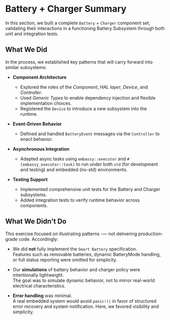 # Battery + Charger Summary

In this section, we built a complete `Battery` + `Charger` component set, validating their interactions in a functioning Battery Subsystem through both unit and integration tests.

## What We Did

In the process, we established key patterns that will carry forward into similar subsystems:

- **Component Architecture**  
  - Explored the roles of the *Component*, *HAL layer*, *Device*, and *Controller*.
  - Used *Generic Types* to enable dependency injection and flexible implementation choices.
  - Registered the `Device` to introduce a new subsystem into the runtime.

- **Event-Driven Behavior**  
  - Defined and handled `BatteryEvent` messages via the `Controller` to enact behavior.

- **Asynchronous Integration**  
  - Adapted async tasks using `embassy::executor` and `#[embassy_executor::task]` to run under both `std` (for development and testing) and embedded (no-std) environments.

- **Testing Support**  
  - Implemented comprehensive unit tests for the Battery and Charger subsystems.
  - Added integration tests to verify runtime behavior across components.

## What We Didn't Do

This exercise focused on illustrating patterns -— not delivering production-grade code. Accordingly:

- We did **not** fully implement the `Smart Battery` specification.  
  Features such as removable batteries, dynamic BatteryMode handling, or full status reporting were omitted for simplicity.

- Our **simulations** of battery behavior and charger policy were intentionally lightweight.  
  The goal was to simulate dynamic behavior, not to mirror real-world electrical characteristics.

- **Error handling** was minimal.  
  A real embedded system would avoid `panic!()` in favor of structured error recovery and system notification. Here, we favored visibility and simplicity.
